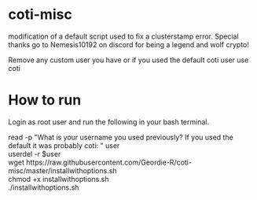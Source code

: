 # coti-misc
modification of a default script used to fix a clusterstamp error. Special thanks go to Nemesis10192 on discord for being a legend and  wolf crypto!

Remove any custom user you have or if you used the default coti user use coti

<h1>How to run</h1>

<p>Login as root user and run the following in your bash terminal.</p>

<p>read -p "What is your username you used previously? If you used the default it was probably coti: " user<br>
userdel -r $user<br>
wget https://raw.githubusercontent.com/Geordie-R/coti-misc/master/installwithoptions.sh<br>
chmod +x installwithoptions.sh<br>
./installwithoptions.sh
</p>
